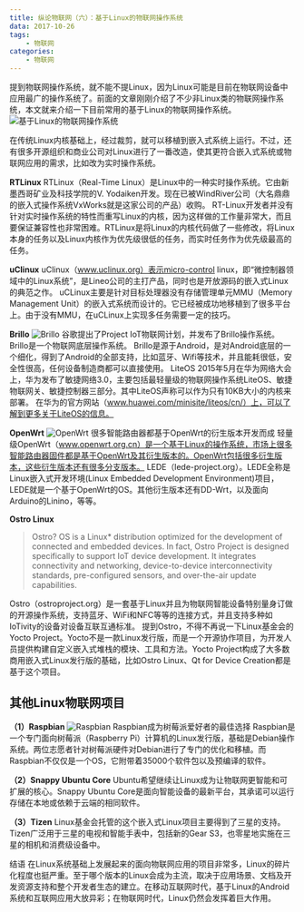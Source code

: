 ```yaml
---
title: 纵论物联网（六）：基于Linux的物联网操作系统
data: 2017-10-26
tags:
    - 物联网
categories:
    - 物联网
---
```


提到物联网操作系统，就不能不提Linux，因为Linux可能是目前在物联网设备中应用最广的操作系统了。前面的文章刚刚介绍了不少非Linux类的物联网操作系统，本文就来介绍一下目前常用的基于Linux的物联网操作系统。
![基于Linux的物联网操作系统](http://images.ofweek.com/Upload/News/2017-06/14/lime/1497400939793024893.jpg)
<!--more-->
在传统Linux内核基础上，经过裁剪，就可以移植到嵌入式系统上运行。不过，还有很多开源组织和商业公司对Linux进行了一番改造，使其更符合嵌入式系统或物联网应用的需求，比如改为实时操作系统。

__RTLinux__
RTLinux（Real-Time Linux）是Linux中的一种实时操作系统。它由新墨西哥矿业及科技学院的V. Yodaiken开发。现在已被WindRiver公司（大名鼎鼎的嵌入式操作系统VxWorks就是这家公司的产品）收购。
RT-Linux开发者并没有针对实时操作系统的特性而重写Linux的内核，因为这样做的工作量非常大，而且要保证兼容性也非常困难。RTLinux是将Linux的内核代码做了一些修改，将Linux本身的任务以及Linux内核作为优先级很低的任务，而实时任务作为优先级最高的任务。

__uClinux__
uClinux（www.uclinux.org）表示micro-control linux，即“微控制器领域中的Linux系统”，是Lineo公司的主打产品，同时也是开放源码的嵌入式Linux的典范之作。
uCLinux主要是针对目标处理器没有存储管理单元MMU（Memory Management Unit）的嵌入式系统而设计的。它已经被成功地移植到了很多平台上。由于没有MMU，在uCLinux上实现多任务需要一定的技巧。

__Brillo__
![Brillo](http://images.ofweek.com/Upload/News/2017-06/14/lime/1497400939918053360.jpg)
谷歌提出了Project IoT物联网计划，并发布了Brillo操作系统。Brillo是一个物联网底层操作系统。
Brillo是源于Android，是对Android底层的一个细化，得到了Android的全部支持，比如蓝牙、Wifi等技术，并且能耗很低，安全性很高，任何设备制造商都可以直接使用。
LiteOS
2015年5月在华为网络大会上，华为发布了敏捷网络3.0，主要包括最轻量级的物联网操作系统LiteOS、敏捷物联网关、敏捷控制器三部分。其中LiteOS声称可以作为只有10KB大小的内核来部署。
在华为的官方网站（www.huawei.com/minisite/liteos/cn/）上，可以了解到更多关于LiteOS的信息。

__OpenWrt__
![OpenWrt](http://images.ofweek.com/Upload/News/2017-06/14/lime/1497400939996045938.jpg)
很多智能路由器都基于OpenWrt的衍生版本开发而成
轻量级OpenWrt（www.openwrt.org.cn）是一个基于Linux的操作系统，市场上很多智能路由器固件都是基于OpenWrt及其衍生版本的。OpenWrt包括很多衍生版本，这些衍生版本还有很多分支版本。
LEDE（lede-project.org）。LEDE全称是Linux嵌入式开发环境(Linux Embedded Development Environment)项目，LEDE就是一个基于OpenWrt的OS。其他衍生版本还有DD-Wrt，以及面向Arduino的Linino，等等。

__Ostro Linux__
>Ostro? OS is a Linux* distribution optimized for the development of connected and embedded devices. In fact, Ostro Project is designed specifically to support IoT device development. It integrates connectivity and networking, device-to-device interconnectivity standards, pre-configured sensors, and over-the-air update capabilities.

Ostro（ostroproject.org）是一套基于Linux并且为物联网智能设备特别量身订做的开源操作系统，支持蓝牙、WiFi和NFC等等的连接方式，并且支持多种如IoTivity的设备对设备互联互通标准。
提到Ostro，不得不再说一下Linux基金会的Yocto Project。Yocto不是一款Linux发行版，而是一个开源协作项目，为开发人员提供构建自定义嵌入式堆栈的模块、工具和方法。Yocto Project构成了大多数商用嵌入式Linux发行版的基础，比如Ostro Linux、Qt for Device Creation都是基于这个项目。

## __其他Linux物联网项目__
__（1）Raspbian__
![Raspbian](http://images.ofweek.com/Upload/News/2017-06/14/lime/1497400940105086428.jpg)
Raspbian成为树莓派爱好者的最佳选择
Raspbian是一个专门面向树莓派（Raspberry Pi）计算机的Linux发行版，基础是Debian操作系统。两位志愿者针对树莓派硬件对Debian进行了专门的优化和移植。而Raspbian不仅仅是一个OS，它附带着35000个软件包以及预编译的软件。

__（2）Snappy Ubuntu Core__
Ubuntu希望继续让Linux成为让物联网更智能和可扩展的核心。Snappy Ubuntu Core是面向智能设备的最新平台，其承诺可以运行存储在本地或依赖于云端的相同软件。

__（3）Tizen__
Linux基金会托管的这个嵌入式Linux项目主要得到了三星的支持。Tizen广泛用于三星的电视和智能手表中，包括新的Gear S3，也零星地实施在三星的相机和消费级设备中。

结语
在Linux系统基础上发展起来的面向物联网应用的项目非常多，Linux的碎片化程度也挺严重。至于哪个版本的Linux会成为主流，取决于应用场景、文档及开发资源支持和整个开发者生态的建立。在移动互联网时代，基于Linux的Android系统和互联网应用大放异彩；在物联网时代，Linux仍然会发挥着巨大作用。
